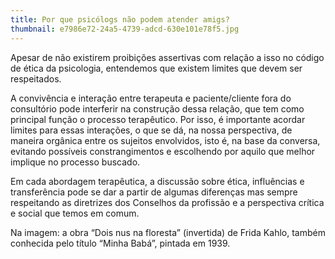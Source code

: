 ```yaml
---
title: Por que psicólogs não podem atender amigs?
thumbnail: e7986e72-24a5-4739-adcd-630e101e78f5.jpg
---
```

<!--StartFragment-->

Apesar de não existirem proibições assertivas com relação a isso no código de ética da psicologia, entendemos que existem limites que devem ser respeitados.

A convivência e interação entre terapeuta e paciente/cliente fora do consultório pode interferir na construção dessa relação, que tem como principal função o processo terapêutico. Por isso, é importante acordar limites para essas interações, o que se dá, na nossa perspectiva, de maneira orgânica entre os sujeitos envolvidos, isto é, na base da conversa, evitando possíveis constrangimentos e escolhendo por aquilo que melhor implique no processo buscado.

Em cada abordagem terapêutica, a discussão sobre ética, influências e transferência pode se dar a partir de algumas diferenças mas sempre respeitando as diretrizes dos Conselhos da profissão e a perspectiva crítica e social que temos em comum.

Na imagem: a obra “Dois nus na floresta” (invertida) de Frida Kahlo, também conhecida pelo título “Minha Babá”, pintada em 1939.

<!--EndFragment-->
